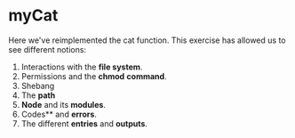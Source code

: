 # myCat
Here we've reimplemented the cat function.
This exercise has allowed us to see different notions:
1. Interactions with the **file system**.
2. Permissions and the **chmod** **command**.
3. Shebang
4. The **path**
5. **Node** and its **modules**.
6. Codes** and **errors**.
7. The different **entries** and **outputs**.